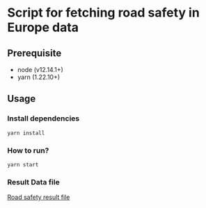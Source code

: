 # Script for fetching road safety in Europe data

## Prerequisite

- node (v12.14.1+)
- yarn (1.22.10+)

## Usage

### Install dependencies

`yarn install`

### How to run?

`yarn start`

### Result Data file

[Road safety result file](./data/result.csv)
